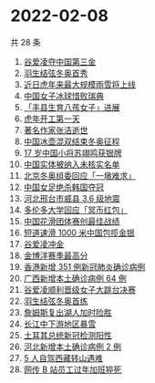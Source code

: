 # 2022-02-08

共 28 条

<!-- BEGIN -->
<!-- 最后更新时间 Tue Feb 08 2022 14:11:30 GMT+0800 (China Standard Time) -->

1. [谷爱凌夺中国第三金](https://www.zhihu.com/search?q=谷爱凌)
1. [羽生结弦冬奥首秀](https://www.zhihu.com/search?q=羽生结弦)
1. [近日虎年来最大规模雨雪将上线](https://www.zhihu.com/search?q=虎年最大规模雨雪将上线)
1. [中国女子冰球惜败瑞典](https://www.zhihu.com/search?q=冰球)
1. [「丰县生育八孩女子」进展](https://www.zhihu.com/search?q=丰县)
1. [虎年开工第一天](https://www.zhihu.com/search?q=虎年开工)
1. [著名作家张洁逝世](https://www.zhihu.com/search?q=张洁)
1. [中国冰壶混双结束冬奥征程](https://www.zhihu.com/search?q=冰壶)
1. [17 岁中国小将苏翊鸣获银牌](https://www.zhihu.com/search?q=苏翊鸣)
1. [中国实体被纳入未核实名单](https://www.zhihu.com/search?q=美商务部)
1. [北京冬奥组委回应「一墩难求」](https://www.zhihu.com/search?q=冰墩墩)
1. [中国女足绝杀韩国夺冠](https://www.zhihu.com/search?q=中国女足)
1. [河北邢台市威县 3.6 级地震](https://www.zhihu.com/search?q=河北邢台地震)
1. [多伦多大学回应「冥币红包」](https://www.zhihu.com/search?q=多伦多大学回应)
1. [中国花滑团体赛创最佳战绩](https://www.zhihu.com/search?q=花样滑冰)
1. [短道速滑 1000 米中国包揽金银](https://www.zhihu.com/search?q=短道速滑男子)
1. [谷爱凌冲金](https://www.zhihu.com/search?q=谷爱凌)
1. [金博洋赛季最高分](https://www.zhihu.com/search?q=金博洋赛季最高分)
1. [香港新增 351 例新冠肺炎确诊病例](https://www.zhihu.com/search?q=香港疫情)
1. [广西新增本土确诊病例 64 例](https://www.zhihu.com/search?q=广西疫情)
1. [谷爱凌顺利晋级女子大跳台决赛](https://www.zhihu.com/search?q=谷爱凌)
1. [羽生结弦冬奥首练](https://www.zhihu.com/search?q=羽生结弦)
1. [詹姆斯复出湖人加时险胜](https://www.zhihu.com/search?q=湖人)
1. [长江中下游地区暴雪](https://www.zhihu.com/search?q=长江中下游地区暴雪)
1. [土耳其总统新冠检测阳性](https://www.zhihu.com/search?q=土耳其总统)
1. [河北新增本土确诊病例 2 例](https://www.zhihu.com/search?q=河北疫情)
1. [5 人自驾西藏转山遇难](https://www.zhihu.com/search?q=西藏转山遇难)
1. [网传 B 站员工过年加班猝死](https://www.zhihu.com/search?q=B站员工过年加班猝死)

<!-- END -->
